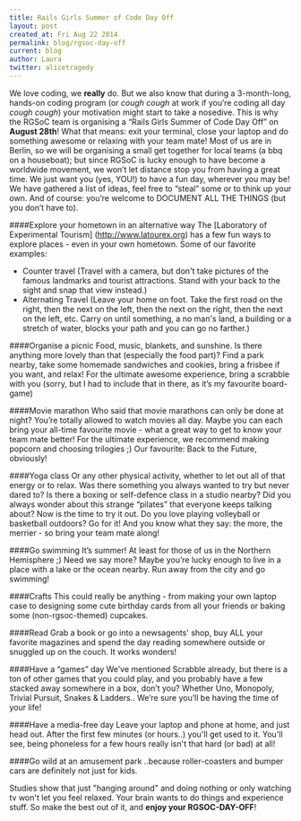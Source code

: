 ```yaml
---
title: Rails Girls Summer of Code Day Off
layout: post
created_at: Fri Aug 22 2014
permalink: blog/rgsoc-day-off
current: blog
author: Laura
twitter: alicetragedy
---
```


We love coding, we **really** do. But we also know that during a 3-month-long, hands-on coding program (or *cough cough* at work if you’re coding all day *cough cough*) your motivation might start to take a nosedive. This is why the RGSoC team is organising a “Rails Girls Summer of Code Day Off” on **August 28th**! What that means: exit your terminal, close your laptop and do something awesome or relaxing with your team mate! Most of us are in Berlin, so we will be organising a small get together for local teams (a bbq on a houseboat); but since RGSoC is lucky enough to have become a worldwide movement, we won’t let distance stop you from having a great time. We just want you (yes, YOU!) to have a fun day, wherever you may be!
We have gathered a list of ideas, feel free to “steal” some or to think up your own. And of course: you’re welcome to DOCUMENT ALL THE THINGS (but you don’t have to).

####Explore your hometown in an alternative way
The [Laboratory of Experimental Tourism] (http://www.latourex.org) has a few fun ways to explore places - even in your own hometown. Some of our favorite examples: 
- Counter travel (Travel with a camera, but don't take pictures of the famous landmarks and tourist attractions. Stand with your back to the sight and snap that view instead.) 
- Alternating Travel (Leave your home on foot. Take the first road on the right, then the next on the left, then the next on the right, then the next on the left, etc. Carry on until something, a no man's land, a building or a stretch of water, blocks your path and you can go no farther.)
  
####Organise a picnic
Food, music, blankets, and sunshine. Is there anything more lovely than that (especially the food part)? Find a park nearby, take some homemade sandwiches and cookies, bring a frisbee if you want, and relax! For the ultimate awesome experience, bring a scrabble with you (sorry, but I had to include that in there, as it’s my favourite board-game)
  
####Movie marathon
Who said that movie marathons can only be done at night? You’re totally allowed to watch movies all day. Maybe you can each bring your all-time favourite movie - what a great way to get to know your team mate better! For the ultimate experience, we recommend making popcorn and choosing trilogies ;) Our favourite: Back to the Future, obviously! 
  
####Yoga class
Or any other physical activity, whether to let out all of that energy or to relax. Was there something you always wanted to try but never dared to? Is there a boxing or self-defence class in a studio nearby? Did you always wonder about this strange “pilates” that everyone keeps talking about? Now is the time to try it out. Do you love playing volleyball or basketball outdoors? Go for it! And you know what they say: the more, the merrier - so bring your team mate along!
  
####Go swimming
It’s summer! At least for those of us in the Northern Hemisphere ;) Need we say more? Maybe you’re lucky enough to live in a place with a lake or the ocean nearby. Run away from the city and go swimming!
  
####Crafts
This could really be anything - from making your own laptop case to designing some cute birthday cards from all your friends or baking some (non-rgsoc-themed) cupcakes. 

####Read
Grab a book or go into a newsagents' shop, buy ALL your favorite magazines and spend the day reading somewhere outside or snuggled up on the couch. It works wonders!
  
####Have a “games” day
We’ve mentioned Scrabble already, but there is a ton of other games that you could play, and you probably have a few stacked away somewhere in a box, don’t you? Whether Uno, Monopoly, Trivial Pursuit, Snakes & Ladders.. We’re sure you’ll be having the time of your life!

####Have a media-free day
Leave your laptop and phone at home, and just head out. After the first few minutes (or hours..) you'll get used to it. You'll see, being phoneless for a few hours really isn't that hard (or bad) at all! 
  
####Go wild at an amusement park
..because roller-coasters and bumper cars are definitely not just for kids.

Studies show that just "hanging around" and doing nothing or only watching tv won't let you feel relaxed. Your brain wants to do things and experience stuff. So make the best out of it, and **enjoy your RGSOC-DAY-OFF**!
